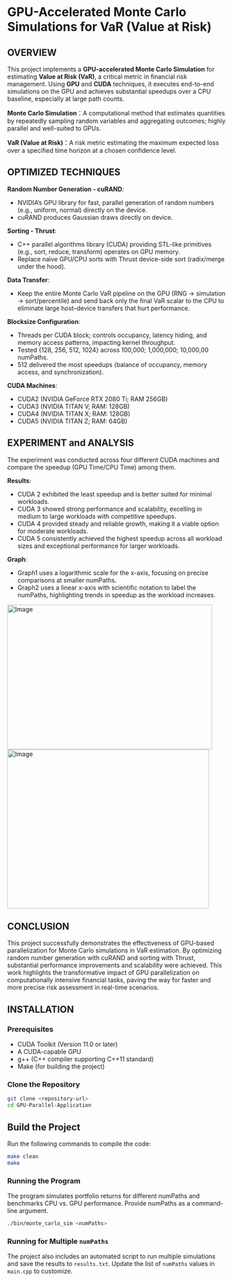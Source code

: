 # GPU-Accelerated Monte Carlo Simulations for VaR (Value at Risk)

## OVERVIEW
This project implements a **GPU-accelerated Monte Carlo Simulation** for estimating **Value at Risk (VaR)**, a critical metric in financial risk management. Using **GPU** and **CUDA** techniques, it executes end-to-end simulations on the GPU and achieves substantial speedups over a CPU baseline, especially at large path counts.

**Monte Carlo Simulation**：A computational method that estimates quantities by repeatedly sampling random variables and aggregating outcomes; highly parallel and well-suited to GPUs.

**VaR (Value at Risk)**：A risk metric estimating the maximum expected loss over a specified time horizon at a chosen confidence level.

## OPTIMIZED TECHNIQUES

**Random Number Generation - cuRAND**:
- NVIDIA’s GPU library for fast, parallel generation of random numbers (e.g., uniform, normal) directly on the device.
- cuRAND produces Gaussian draws directly on device.

**Sorting - Thrust**:
- C++ parallel algorithms library (CUDA) providing STL-like primitives (e.g., sort, reduce, transform) operates on GPU memory.
- Replace naïve GPU/CPU sorts with Thrust device-side sort (radix/merge under the hood).

**Data Transfer**:
- Keep the entire Monte Carlo VaR pipeline on the GPU (RNG → simulation → sort/percentile) and send back only the final VaR scalar to the CPU to eliminate large host–device transfers that hurt performance.

**Blocksize Configuration**:
- Threads per CUDA block; controls occupancy, latency hiding, and memory access patterns, impacting kernel throughput.
- Tested {128, 256, 512, 1024} across 100,000; 1,000,000; 10,000,00 numPaths.
- 512 delivered the most speedups (balance of occupancy, memory access, and synchronization).
  
**CUDA Machines**:
- CUDA2 (NVIDIA GeForce RTX 2080 Ti; RAM 256GB)
- CUDA3 (NVIDIA TITAN V; RAM: 128GB)
- CUDA4 (NVIDIA TITAN X; RAM: 128GB)
- CUDA5 (NVIDIA TITAN Z; RAM: 64GB)

## EXPERIMENT and ANALYSIS

The experiment was conducted across four different CUDA machines and compare the speedup (GPU Time/CPU Time) among them.

**Results**:
- CUDA 2 exhibited the least speedup and is better suited for minimal workloads.
- CUDA 3 showed strong performance and scalability, excelling in medium to large workloads with competitive speedups.
- CUDA 4 provided steady and reliable growth, making it a viable option for moderate workloads.
- CUDA 5 consistently achieved the highest speedup across all workload sizes and exceptional performance for larger workloads.

**Graph**:
- Graph1 uses a logarithmic scale for the x-axis, focusing on precise comparisons at smaller numPaths.
- Graph2 uses a linear x-axis with scientific notation to label the numPaths, highlighting trends in speedup as the workload increases.

<img width="471" height="333" alt="Image" src="https://github.com/user-attachments/assets/29dcd38c-5e47-45df-96ed-8b90210b9952" />

<img width="464" height="366" alt="Image" src="https://github.com/user-attachments/assets/ccffb3ea-fe8c-4d0f-a702-4d27cc783032" />



## CONCLUSION

This project successfully demonstrates the effectiveness of GPU-based parallelization for Monte Carlo simulations in VaR estimation. By optimizing random number generation with cuRAND and sorting with Thrust, substantial performance improvements and scalability were achieved. This work highlights the transformative impact of GPU parallelization on computationally intensive financial tasks, paving the way for faster and more precise risk assessment in real-time scenarios. 


## INSTALLATION

### Prerequisites
- CUDA Toolkit (Version 11.0 or later)
- A CUDA-capable GPU
- g++ (C++ compiler supporting C++11 standard)
- Make (for building the project)

### Clone the Repository
```bash
git clone <repository-url>
cd GPU-Parallel-Application
```
## Build the Project
Run the following commands to compile the code:
```bash
make clean
make
```

### Running the Program
The program simulates portfolio returns for different numPaths and benchmarks CPU vs. GPU performance. Provide numPaths as a command-line argument.
```bash
./bin/monte_carlo_sim <numPaths>
```
### Running for Multiple `numPaths`
The project also includes an automated script to run multiple simulations and save the results to `results.txt`. Update the list of `numPaths` values in `main.cpp` to customize.



